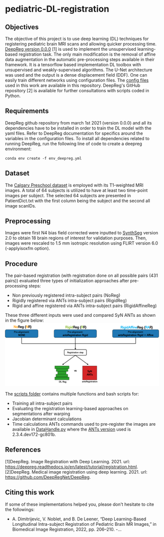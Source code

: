 # pediatric-DL-registration

## Objectives
The objective of this project is to use deep learning (DL) techniques for registering
pediatric brain MRI scans and allowing quicker processing time. 
[DeepReg version 0.0.0](https://deepreg.readthedocs.io/en/develop/tutorial/registration.html) [1] is used to implement the unsupervised learning-based registration task. The only main modification is the removal of affine data augmentation in the automatic pre-processing steps available in their framework. It is a tensorflow based implementation DL toolbox with unsupervised and weakly-supervised algorithms. The U-Net architecture was used and the output is a dense displacement field (DDF). One can easily train different networks using configuration files. The [config files](https://github.com/neuropoly/pediatric-DL-registration/tree/main/config_files) used in this work are available in this repository. DeepReg's GitHub repository [2] is available for further consultations with scripts coded in Python. 

## Requirements

DeepReg github repository from march 1st 2021 (version 0.0.0) and all its dependencies have to be 
installed in order to train the DL model with the yaml files. Refer to DeepReg
documentation for specifics around the variables in the configuration files. To install all dependencies related to running DeepReg, run the following line of code to create a deepreg environment:

```
conda env create -f env_deepreg.yml
```

## Dataset
The [Calgary Preschool dataset](https://osf.io/axz5r/) is employed with its T1-weighted MRI images.
A total of 64 subjects is utilized to have at least two time-point images per
subject. The selected 64 subjects are presented in PatientDict.txt with the first 
column being the subject and the second all image scanIDs. <br />

## Preprocessing
Images were first N4 bias field corrected were inputted to [SynthSeg](https://surfer.nmr.mgh.harvard.edu/fswiki/SynthSeg) version 2.0 to obtain 18 brain regions of interest for validation purposes. Then, images were rescaled to 1.5 mm isotropic resolution using FLIRT version 6.0 (-applyisoxfm option).

## Procedure

The pair-based registration (with registration done on all possible pairs (431 pairs)) evaluated three types of initialization approaches after pre-processing steps:

* Non previously registered intra-subject pairs (NoReg)
* Rigidly registered via ANTs intra-subject pairs (RigidReg)
* Rigid and affine registered via ANTs intra-subject pairs (RigidAffineReg)

These three different inputs were used and compared SyN ANTs as shown in the figure below:
![](/images/fig-1.png "Scheme of all three initialization approaches used")

The [scripts folder](https://github.com/neuropoly/pediatric-DL-registration/tree/main/scripts) contains multiple functions and bash scripts for: <br /> 
* Training all intra-subject pairs
* Evaluating the registration learning-based approaches on segmentations after warping
* Jacobian determinant calculations
* Time calculations
ANTs commands used to pre-register the images are available in [DataHandle.py](https://github.com/neuropoly/pediatric-DL-registration/blob/main/scripts/DataHandle.py) where the [ANTs version](https://github.com/ANTsX/ANTs/releases) used is 2.3.4.dev172-gc801b.

## References

[1]DeepReg. Image Registration with Deep Learning. 2021. url: https://deepreg.readthedocs.io/en/latest/tutorial/registration.html. <br />
[2]DeepReg. Medical image registration using deep learning. 2021. url: https://github.com/DeepRegNet/DeepReg.

## Citing this work
If some of these implementations helped you, please don't hesitate to cite the followings:
- A. Dimitrijevic, V. Noblet, and B. De Leener, “Deep Learning-Based Longitudinal Intra-subject Registration of Pediatric Brain MR Images,” in Biomedical Image Registration, 2022, pp. 206–210.
-...

